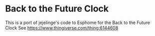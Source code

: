 # Back to the Future Clock

This is a port of jejelinge's code to Esphome for the Back to the Future Clock
See https://www.thingiverse.com/thing:6144608